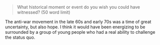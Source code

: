 > What historical moment or event do you wish you could have witnessed?
  (50 word limit)

The anti-war movement in the late 60s and early 70s was a time of great uncertainty, but also hope.
I think it would have been energizing to be surrounded by a group of young people who had a real ability to challenge the status quo.
